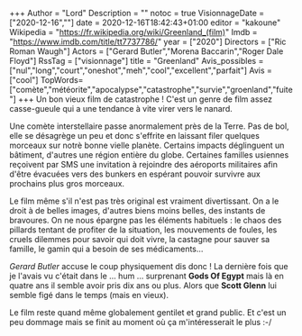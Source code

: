 +++
Author = "Lord"
Description = ""
notoc = true
VisionnageDate = ["2020-12-16",""]
date = 2020-12-16T18:42:43+01:00
editor = "kakoune"
Wikipedia = "https://fr.wikipedia.org/wiki/Greenland_(film)"
Imdb = "https://www.imdb.com/title/tt7737786/"
year = ["2020"]
Directors = ["Ric Roman Waugh"]
Actors = ["Gerard Butler","Morena Baccarin","Roger Dale Floyd"]
RssTag = ["visionnage"]
title = "Greenland"
Avis_possibles = ["nul","long","court","oneshot","meh","cool","excellent","parfait"]
Avis = ["cool"] 
TopWords=["comète","météorite","apocalypse","catastrophe","survie","groenland","fuite"]
+++
Un bon vieux film de catastrophe !
C'est un genre de film assez casse-gueule qui a une tendance à vite virer vers le nanard.

Une comète interstellaire passe anormalement près de la Terre.
Pas de bol, elle se désagrège un peu et donc s'effrite en laissant filer quelques morceaux sur notrè bonne vielle planète.
Certains impacts déglinguent un bâtiment, d'autres une région entière du globe.
Certaines familles usiennes reçoivent par SMS une invitation à rejoindre des aéroports militaires afin d'être évacuées vers des bunkers en espérant pouvoir survivre aux prochains plus gros morceaux.

Le film même s'il n'est pas très original est vraiment divertissant.
On a le droit à de belles images, d'autres biens moins belles, des instants de bravoures.
On ne nous épargne pas les éléments habituels : le chaos des pillards tentant de profiter de la situation, les mouvements de foules, les cruels dilemmes pour savoir qui doit vivre, la castagne pour sauver sa famille, le gamin qui a besoin de ses médicaments…

*Gerard Butler* accuse le coup physiquement dis donc !
La dernière fois que je l'avais vu c'était dans le … hum … surprenant **Gods Of Egypt** mais là en quatre ans il semble avoir pris dix ans ou plus.
Alors que **Scott Glenn** lui semble figé dans le temps (mais en vieux).

Le film reste quand même globalement gentilet et grand public.
Et c'est un peu dommage mais se finit au moment où ça m'intéresserait le plus :-/
